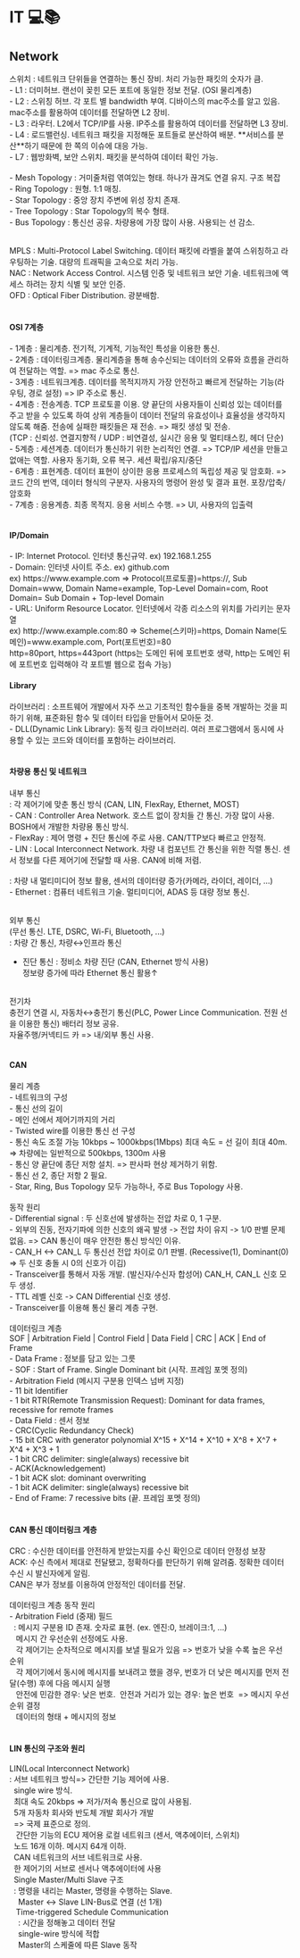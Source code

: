 # IT 💻📚

<h2>Network</h2>
스위치 : 네트워크 단위들을 연결하는 통신 장비. 처리 가능한 패킷의 숫자가 큼. </br>
 - L1 : 더미허브. 랜선이 꽂힌 모든 포트에 동일한 정보 전달. (OSI 물리계층) </br>
 - L2 : 스위칭 허브. 각 포트 별 bandwidth 부여. 디바이스의 mac주소를 알고 있음. mac주소를 활용하여 데이터를 전달하면 L2 장비. </br>
 - L3 : 라우터. L2에서 TCP/IP를 사용. IP주소를 활용하여 데이터를 전달하면 L3 장비. </br>
 - L4 : 로드밸런싱. 네트워크 패킷을 지정해둔 포트들로 분산하여 배분. **서비스를 분산**하기 때문에 한 쪽의 이슈에 대응 가능. </br>
 - L7 : 웹방화벽, 보안 스위치. 패킷을 분석하여 데이터 확인 가능. </br>
</br>
 - Mesh Topology : 거미줄처럼 엮여있는 형태. 하나가 끊겨도 연결 유지. 구조 복잡 </br>
 - Ring Topology : 원형. 1:1 매칭. </br>
 - Star Topology : 중앙 장치 주변에 위성 장치 존재. </br>
 - Tree Topology : Star Topology의 복수 형태. </br>
 - Bus Topology : 통신선 공유. 차량용에 가장 많이 사용. 사용되는 선 감소. </br>
</br>

MPLS : Multi-Protocol Label Switching. 데이터 패킷에 라벨을 붙여 스위칭하고 라우팅하는 기술. 대량의 트래픽을 고속으로 처리 가능. </br>
NAC : Network Access Control. 시스템 인증 및 네트워크 보안 기술. 네트워크에 액세스 하려는 장치 식별 및 보안 인증. </br>
OFD : Optical Fiber Distribution. 광분배함. </br>
</br>

<h4>OSI 7계층</h4>
 - 1계층 : 물리계층. 전기적, 기계적, 기능적인 특성을 이용한 통신. </br>
 - 2계층 : 데이터링크계층. 물리계층을 통해 송수신되는 데이터의 오류와 흐름을 관리하여 전달하는 역할. => mac 주소로 통신. </br>
 - 3계층 : 네트워크계층. 데이터를 목적지까지 가장 안전하고 빠르게 전달하는 기능(라우팅, 경로 설정) => IP 주소로 통신. </br>
 - 4계층 : 전송계층. TCP 프로토콜 이용. 양 끝단의 사용자들이 신뢰성 있는 데이터를 주고 받을 수 있도록 하여 상위 계층들이 데이터 전달의 유효성이나 효율성을 생각하지 않도록 해줌. 전송에 실패한 패킷들은 재 전송. => 패킷 생성 및 전송. </br>
  (TCP : 신뢰성. 연결지향적 / UDP : 비연결성, 실시간 응용 및 멀티태스킹, 헤더 단순) </br>
 - 5계층 : 세션계층. 데이터가 통신하기 위한 논리적인 연결. => TCP/IP 세션을 만들고 없애는 역할. 사용자 동기화, 오류 복구. 세션 확립/유지/중단 </br>
 - 6계층 : 표현계층. 데이터 표현이 상이한 응용 프로세스의 독립성 제공 및 암호화. => 코드 간의 번역, 데이터 형식의 구분자. 사용자의 명령어 완성 및 결과 표현. 포장/압축/암호화 </br>
 - 7계층 : 응용계층. 최종 목적지. 응용 서비스 수행. => UI, 사용자의 입출력 </br></br>

<h4>IP/Domain</h4>
 - IP: Internet Protocol. 인터넷 통신규약. ex) 192.168.1.255 </br>
 - Domain: 인터넷 사이트 주소. ex) github.com </br>
   ex) https://www.example.com => Protocol(프로토콜)=https://, Sub Domain=www, Domain Name=example, Top-Level Domain=com, Root Domain= Sub Domain + Top-level Domain </br>
 - URL: Uniform Resource Locator. 인터넷에서 각종 리소스의 위치를 가리키는 문자열 </br>
   ex) http://www.example.com:80 => Scheme(스키마)=https, Domain Name(도메인)=www.example.com, Port(포트번호)=80 </br>
   http=80port, https=443port (https는 도메인 뒤에 포트번호 생략, http는 도메인 뒤에 포트번호 입력해야 각 포트별 웹으로 접속 가능) </br>

<h4>Library</h4>
라이브러리 : 소프트웨어 개발에서 자주 쓰고 기초적인 함수들을 중복 개발하는 것을 피하기 위해, 표준화된 함수 및 데이터 타입을 만들어서 모아둔 것.</br>
 - DLL(Dynamic Link Library): 동적 링크 라이브러리. 여러 프로그램에서 동시에 사용할 수 있는 코드와 데이터를 포함하는 라이브러리.</br>
</br>

<h4>차량용 통신 및 네트워크</h4>
내부 통신 </br>
: 각 제어기에 맞춘 통신 방식 (CAN, LIN, FlexRay, Ethernet, MOST) </br>
 - CAN : Controller Area Network. 호스트 없이 장치들 간 통신. 가장 많이 사용. BOSH에서 개발한 차량용 통신 방식. </br>
 - FlexRay : 제어 명령 + 진단 통신에 주로 사용. CAN/TTP보다 빠르고 안정적. </br>
 - LIN : Local Interconnect Network. 차량 내 컴포넌트 간 통신을 위한 직렬 통신. 센서 정보를 다른 제어기에 전달할 때 사용. CAN에 비해 저렴. </br>
</br>
: 차량 내 멀티미디어 정보 활용, 센서의 데이터량 증가(카메라, 라이더, 레이더, ...) </br>
 - Ethernet : 컴퓨터 네트워크 기술. 멀티미디어, ADAS 등 대량 정보 통신. </br>
</br>

외부 통신 </br>
(무선 통신. LTE, DSRC, Wi-Fi, Bluetooth, ...) </br>
: 차량 간 통신, 차량↔인프라 통신 </br>
 
 - 진단 통신 : 정비소 차량 진단 (CAN, Ethernet 방식 사용) </br>
 정보량 증가에 따라 Ethernet 통신 활용↑ </br>
  </br>
전기차 </br>
 충전기 연결 시, 자동차↔충전기 통신(PLC, Power Lince Communication. 전원 선을 이용한 통신) 배터리 정보 공유. </br>
 자율주행/커넥티드 카 => 내/외부 통신 사용. </br>
 </br>
 
<h4>CAN</h4>
물리 계층 </br>
  - 네트워크의 구성 </br>
  - 통신 선의 길이 </br>
  - 메인 선에서 제어기까지의 거리 </br>
  - Twisted wire를 이용한 통신 선 구성 </br>
  - 통신 속도 조절 가능 10kbps ~ 1000kbps(1Mbps) 최대 속도 = 선 길이 최대 40m. => 차량에는 일반적으로 500kbps, 1300m 사용 </br>
  - 통신 양 끝단에 종단 저항 설치. => 판사파 현상 제거하기 위함. </br>
  - 통신 선 2, 종단 저항 2 필요. </br>
  - Star, Ring, Bus Topology 모두 가능하나, 주로 Bus Topology 사용. </br>
   </br>
  동작 원리 </br>
   - Differential signal : 두 신호선에 발생하는 전압 차로 0, 1 구분. </br>
   - 외부의 진동, 전자기파에 의한 신호의 왜곡 발생 -> 전압 차이 유지 -> 1/0 판별 문제 없음. => CAN 통신이 매우 안전한 통신 방식인 이유. </br>
   - CAN_H ↔ CAN_L 두 통신선 전압 차이로 0/1 판별. (Recessive(1), Dominant(0) => 두 신호 충돌 시 0의 신호가 이김) </br>
   - Transceiver를 통해서 자동 개발. (발신자/수신자 합성어) CAN_H, CAN_L 신호 모두 생성. </br>
   - TTL 레벨 신호 -> CAN Differential 신호 생성. </br>
   - Transceiver를 이용해 통신 물리 계층 구현. </br>
 </br>
 데이터링크 계층 </br>
  SOF | Arbitration Field | Control Field | Data Field | CRC | ACK | End of Frame </br>
  - Data Frame : 정보를 담고 있는 그릇 </br>
  - SOF : Start of Frame. Single Dominant bit (시작. 프레임 포멧 정의) </br>
  - Arbitration Field (메시지 구분용 인덱스 넘버 지정) </br>
   - 11 bit Identifier </br>
   - 1 bit RTR(Remote Transmission Request): Dominant for data frames, recessive for remote frames </br>
  - Data Field : 센서 정보 </br>
  - CRC(Cyclic Redundancy Check) </br>
   - 15 bit CRC with generator polynomial X^15 + X^14 + X^10 + X^8 + X^7 + X^4 + X^3 + 1 </br>
   - 1 bit CRC delimiter: single(always) recessive bit </br>
  - ACK(Acknowledgement) </br>
   - 1 bit ACK slot: dominant overwriting </br>
   - 1 bit ACK delimiter: single(always) recessive bit </br>
  - End of Frame: 7 recessive bits (끝. 프레임 포멧 정의) </br>
   </br>

<h4>CAN 통신 데이터링크 계층</h4>
CRC : 수신한 데이터를 안전하게 받았는지를 수신 확인으로 데이터 안정성 보장 </br>
ACK: 수신 측에서 제대로 전달됐고, 정확하다를 판단하기 위해 알려줌. 정확한 데이터 수신 시 발신자에게 알림. </br>
CAN은 부가 정보를 이용하여 안정적인 데이터를 전달.  </br>
 </br>
데이터링크 계층 동작 원리 </br>
- Arbitration Field (중재) 필드 </br>
  : 메시지 구분용 ID 존재. 숫자로 표현. (ex. 엔진:0, 브레이크:1, ...) </br>
   메시지 간 우선순위 선정에도 사용. </br>
   각 제어기는 순차적으로 메시지를 보낼 필요가 있음 => 번호가 낮을 수록 높은 우선 순위 </br>
   각 제어기에서 동시에 메시지를 보내려고 했을 경우, 번호가 더 낮은 메시지를 먼저 전달(수행) 후에 다음 메시지 실행 </br>
   안전에 민감한 경우: 낮은 번호.  안전과 거리가 있는 경우: 높은 번호  => 메시지 우선 순위 결정 </br>
   데이터의 형태 + 메시지의 정보 </br>
 </br>

<h4>LIN 통신의 구조와 원리</h4>
LIN(Local Interconnect Network) </br>
: 서브 네트워크 방식=> 간단한 기능 제어에 사용. </br>
  single wire 방식. </br>
  최대 속도 20kbps => 저가/저속 통신으로 많이 사용됨. </br>
  5개 자동차 회사와 반도체 개발 회사가 개발 </br>
  => 국제 표준으로 정의. </br>
   간단한 기능의 ECU 제어용 로컬 네트워크 (센서, 액추에이터, 스위치) </br>
  노드 16개 이하. 메시지 64개 이하. </br>
  CAN 네트워크의 서브 네트워크로 사용. </br>
  한 제어기의 서브로 센서나 액추에이터에 사용 </br>
  Single Master/Multi Slave 구조 </br>
  : 명령을 내리는 Master, 명령을 수행하는 Slave. </br>
    Master <-> Slave LIN-Bus로 연결 (선 1개) </br>
   Time-triggered Schedule Communication </br>
    : 시간을 정해놓고 데이터 전달 </br>
    single-wire 방식에 적합 </br>
    Master의 스케줄에 따른 Slave 동작  </br>
 </br>
